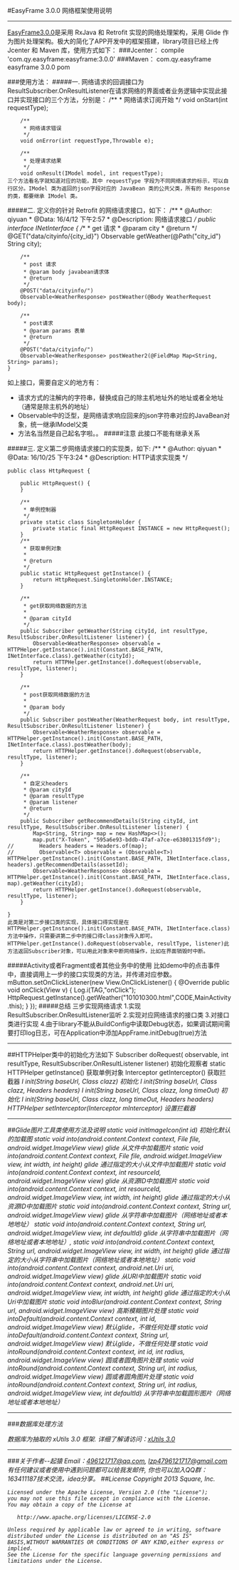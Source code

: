 #EasyFrame 3.0.0 网络框架使用说明
***
[EasyFrame3.0.0](https://github.com/QiYuan007/EasyFrame)是采用 RxJava 和 Retrofit 实现的网络处理架构，采用 Glide 作为图片处理架构。极大的简化了APP开发中的框架搭建，library项目已经上传 Jcenter 和 Maven 库，使用方式如下：
###Jcenter：
	compile 'com.qy.easyframe:easyframe:3.0.0'
###Maven：
	<dependency>
	  <groupId>com.qy.easyframe</groupId>
	  <artifactId>easyframe</artifactId>
	  <version>3.0.0</version>
	  <type>pom</type>
	</dependency>

###使用方法：
#####一.
	网络请求的回调接口为ResultSubscriber.OnResultListener在请求网络的界面或者业务逻辑中实现此接口并实现接口的三个方法，分别是：
	 /**
         * 网络请求订阅开始
         */
        void onStart(int requestType);

        /**
         * 网络请求错误
         */
        void onError(int requestType,Throwable e);

        /**
         * 处理请求结果
         */
        void onResult(IModel model, int requestType);
    三个方法看名字就知道对应的功能，其中 requestType 字段为不同网络请求的标示，可以自行区分。IModel 类为返回的json字段对应的 JavaBean 类的公共父类，所有的 Response 的类，都要继承 IModel 类。
#####二.
	定义你的针对 Retrofit 的网络请求接口，如下：
	/**
	 * @Author: qiyuan
	 * @Data: 16/4/12 下午2:57
	 * @Description:  网络请求接口
	 */
	public interface INetInterface {
	    /**
	     * get 请求
	     * @param city
	     * @return
	     */
	    @GET("data/cityinfo/{city_id}")
	    Observable<WeatherResponse> getWeather(@Path("city_id") String city);

	    /**
	     * post 请求
	     * @param body javabean请求体
	     * @return
	     */
	    @POST("data/cityinfo/")
	    Observable<WeatherResponse> postWeather(@Body WeatherRequest body);

	    /**
	     * post请求
	     * @param params 表单
	     * @return
	     */
	    @POST("data/cityinfo/")
	    Observable<WeatherResponse> postWeather2(@FieldMap Map<String, String> params);
	}
如上接口，需要自定义的地方有：

* 请求方式的注解内的字符串，替换成自己的除主机地址外的地址或者全地址（通常是除主机外的地址）
* Observable中的泛型，是网络请求响应回来的json字符串对应的JavaBean对象，统一继承IModel父类
* 方法名当然是自己起名字啦。。
#####注意
此接口不能有继承关系

#####三.
	定义第二步网络请求接口的实现类，如下:
	/**
	 * @Author: qiyuan
	 * @Data: 16/10/25 下午3:24
	 * @Description: HTTP请求实现类
	 */

	public class HttpRequest {

	    public HttpRequest() {
	    }

	    /**
	     * 单例控制器
	     */
	    private static class SingletonHolder {
	        private static final HttpRequest INSTANCE = new HttpRequest();
	    }
	    /**
	     * 获取单例对象
	     *
	     * @return
	     */
	    public static HttpRequest getInstance() {
	        return HttpRequest.SingletonHolder.INSTANCE;
	    }

	    /**
	     * get获取网络数据的方法
	     *
	     * @param cityId
	     */
	    public Subscriber getWeather(String cityId, int resultType, ResultSubscriber.OnResultListener listener) {
	        Observable<WeatherResponse> observable = HTTPHelper.getInstance().init(Constant.BASE_PATH, INetInterface.class).getWeather(cityId);
	        return HTTPHelper.getInstance().doRequest(observable, resultType, listener);
	    }

	    /**
	     * post获取网络数据的方法
	     *
	     * @param body
	     */
	    public Subscriber postWeather(WeatherRequest body, int resultType, ResultSubscriber.OnResultListener listener) {
	        Observable<WeatherResponse> observable = HTTPHelper.getInstance().init(Constant.BASE_PATH, INetInterface.class).postWeather(body);
	        return HTTPHelper.getInstance().doRequest(observable, resultType, listener);
	    }

	    /**
	     * 自定义headers
	     * @param cityId
	     * @param resultType
	     * @param listener
	     * @return
	     */
	    public Subscriber getRecommendDetails(String cityId, int resultType, ResultSubscriber.OnResultListener listener) {
	        Map<String, String> map = new HashMap<>();
	        map.put("X-Token", "595a6e93-bddb-47af-a7ce-e63801315fd9");
	//        Headers headers = Headers.of(map);
	//        Observable<T> observable = (Observable<T>) 	HTTPHelper.getInstance().init(Constant.BASE_PATH, INetInterface.class, headers).getRecommendDetails(assetId);
	        Observable<WeatherResponse> observable = HTTPHelper.getInstance().init(Constant.BASE_PATH, INetInterface.class, map).getWeather(cityId);
	        return HTTPHelper.getInstance().doRequest(observable, resultType, listener);
	    }

	}
	此类是对第二步接口类的实现，具体接口得实现是在
	HTTPHelper.getInstance().init(Constant.BASE_PATH, INetInterface.class)方法中操作，只需要讲第二步中的接口得class对象传入即可。
	HTTPHelper.getInstance().doRequest(observable, resultType, listener)此方法返回Subscriber对象，可以用此对象来中断网络操作，比如在界面销毁时中断。

#####Activity或者Fragment或者其他业务中的使用
	比如demo中的点击事件中，直接调用上一步的接口实现类的方法，并传递对应参数。
	mButton.setOnClickListener(new View.OnClickListener() {
            @Override
            public void onClick(View v) {
                Log.i(TAG,"onClick");
                HttpRequest.getInstance().getWeather("101010300.html",CODE,MainActivity.this);
            }
        });
#####总结
	三步实现网络请求
		1.实现ResultSubscriber.OnResultListener监听
		2.实现对应网络请求的接口类
		3.对接口类进行实现
		4.由于library不能从BuildConfig中读取Debug状态，如果调试期间需要打印log日志，可在Application中添加AppFrame.initDebug(true)方法
***
##HTTPHelper类中的初始化方法如下
	<T extends IModel> Subscriber	doRequest(<any> observable, int resultType, ResultSubscriber.OnResultListener listener)
	初始化观察者
	static HTTPHelper getInstance()
	获取单例对象
	Interceptor	getInterceptor()
	获取拦截器
	<I> I	init(String baseUrl, Class<I> clazz)
	初始化
	<I> I	init(String baseUrl, Class<I> clazz, Headers headers) 
	<I> I	init(String baseUrl, Class<I> clazz, long timeOut)
	初始化
	<I> I	init(String baseUrl, Class<I> clazz, long timeOut, Headers headers) 
	HTTPHelper	setInterceptor(Interceptor mInterceptor)
	设置拦截器
***
##Glide图片工具类使用方法及说明
	static void initImageIcon(int id) 
	初始化默认的加载图
	static void	into(android.content.Context context, File file, android.widget.ImageView view)
	glide 从文件中加载图片
	static void	into(android.content.Context context, File file, android.widget.ImageView view, int width, int height)
	glide 通过指定的大小从文件中加载图片
	static void	into(android.content.Context context, int resourceId, android.widget.ImageView view)
	glide 从资源ID中加载图片
	static void	into(android.content.Context context, int resourceId, android.widget.ImageView view, int width, int height)
	glide 通过指定的大小从资源ID中加载图片
	static void	into(android.content.Context context, String url, android.widget.ImageView view)
	glide 从字符串中加载图片（网络地址或者本地地址）
	static void	into(android.content.Context context, String url, android.widget.ImageView view, int defaultId)
	glide 从字符串中加载图片（网络地址或者本地地址）,
	static void	into(android.content.Context context, String url, android.widget.ImageView view, int width, int height)
	glide 通过指定的大小从字符串中加载图片（网络地址或者本地地址）
	static void	into(android.content.Context context, android.net.Uri uri, android.widget.ImageView view)
	glide 从URI中加载图片
	static void	into(android.content.Context context, android.net.Uri uri, android.widget.ImageView view, int width, int height)
	glide 通过指定的大小从Uri中加载图片
	static void	intoBlur(android.content.Context context, String url, android.widget.ImageView view)
	高斯模糊图片处理
	static void	intoDefault(android.content.Context context, int id, android.widget.ImageView view)
	默认glide，不做任何处理
	static void	intoDefault(android.content.Context context, String url, android.widget.ImageView view)
	默认glide，不做任何处理
	static void	intoRound(android.content.Context context, int id, int radius, android.widget.ImageView view)
	圆或者圆角图片处理
	static void	intoRound(android.content.Context context, String url, int radius, android.widget.ImageView view)
	圆或者圆角图片处理
	static void	intoRound(android.content.Context context, String url, int radius, android.widget.ImageView view, int defaultId)
	从字符串中加载圆形图片（网络地址或者本地地址）
***
###数据库处理方法

数据库为抽取的 xUtils 3.0 框架.
详细了解请访问：[xUtils 3.0](https://github.com/wyouflf/xUtils3)
***
###关于作者--起猿
Email：496121717@qq.com, lzp4796121717@gmail.com
有任何建议或者使用中遇到问题都可以给我发邮件, 你也可以加入QQ群：163411187技术交流，idea分享。
##License
	Copyright 2013 Square, Inc.

	Licensed under the Apache License, Version 2.0 (the "License");
	you may not use this file except in compliance with the License.
	You may obtain a copy of the License at

	   http://www.apache.org/licenses/LICENSE-2.0

	Unless required by applicable law or agreed to in writing, software distributed under the License is distributed on an "AS IS" BASIS,WITHOUT WARRANTIES OR CONDITIONS OF ANY KIND,either express or implied.
	See the License for the specific language governing permissions and limitations under the License.
